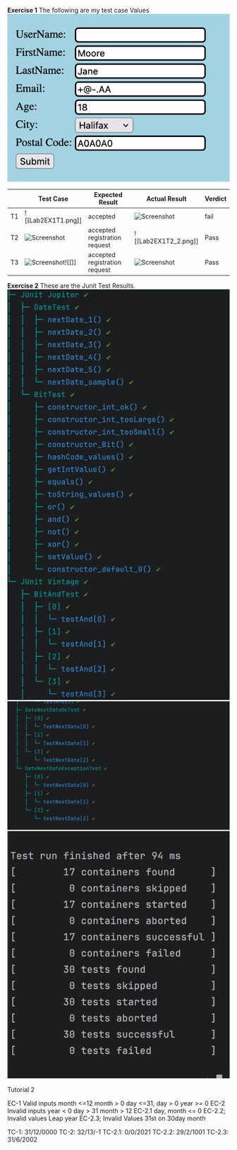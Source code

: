**Exercise 1**
The following are my test case Values 
![Screenshot](Screenshots/Lab2EX1T1.png)

|     | Test Case                         | Expected Result               | Actual Result                  | Verdict |
| --- | --------------------------------- | ----------------------------- | ------------------------------ | ------- |
| T1  | ![[Lab2EX1T1.png]]                | accepted                      | ![Screenshot](Lab2EX1T1_1.png) | fail    |
| T2  | ![Screenshot](Lab2EX1T2.png)      | accepted registration request | ![[Lab2EX1T2_2.png]]           | Pass    |
| T3  | ![Screenshot](Lab2EX1T3.png)![[]] | accepted registration request | ![Screenshot](Lab2EX1T3_3.png) | Pass    |


**Exercise 2**
These are the Junit Test Results.
![Screenshot](Screenshots/Junite_Lab2_Test.png)
![Screenshot](Screenshots/Junit_Lab_2_test_2.png)
![Screenshot](Screenshots/Junit_Lab_2_test_3.png)

Tutorial 2

EC-1 Valid inputs
month <=12 month > 0 
day <=31, day > 0
year >= 0
EC-2 Invalid inputs
year < 0
day > 31 
month > 12
EC-2.1 day, month <= 0
EC-2.2; Invalid values Leap year
EC-2.3; Invalid Values 31st on 30day month


TC-1: 31/12/0000
TC-2: 32/13/-1
TC-2.1: 0/0/2021
TC-2.2: 29/2/1001
TC-2.3: 31/6/2002
